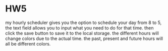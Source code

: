 # HW5
my hourly scheduler gives you the option to schedule your day from 8 to 5, 
the text field allows you to input what you need to do for that time.
then click the save button to save it to the local storage.
the different hours will change colors due to the actual time.
the past, present and future hours will all be different colors.
